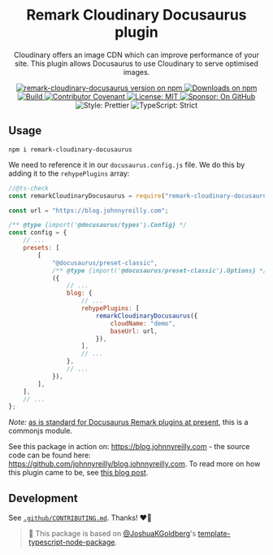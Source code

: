 <h1 align="center">Remark Cloudinary Docusaurus plugin</h1>

<p align="center">Cloudinary offers an image CDN which can improve performance of your site. This plugin allows Docusaurus to use Cloudinary to serve optimised images.</p>

<p align="center">
	<a href="https://www.npmjs.com/package/remark-cloudinary-docusaurus" target="_blank">
		<img alt="remark-cloudinary-docusaurus version on npm" src="https://img.shields.io/npm/v/remark-cloudinary-docusaurus.svg" />
	</a>
	<a href="https://img.shields.io/npm/dm/remark-cloudinary-docusaurus.svg" target="_blank">
		<img alt="Downloads on npm" src="https://img.shields.io/npm/dm/remark-cloudinary-docusaurus.svg" />
	</a>
	<a href="https://github.com/johnnyreilly/remark-cloudinary-docusaurus/actions/workflows/build.yml" target="_blank">
		<img alt="Build" src="https://github.com/johnnyreilly/remark-cloudinary-docusaurus/actions/workflows/build.yml/badge.svg" />
	</a>
	<a href="https://github.com/johnnyreilly/remark-cloudinary-docusaurus/blob/main/.github/CODE_OF_CONDUCT.md" target="_blank">
		<img alt="Contributor Covenant" src="https://img.shields.io/badge/code_of_conduct-enforced-21bb42" />
	</a>
	<a href="https://github.com/johnnyreilly/remark-cloudinary-docusaurus/blob/main/LICENSE.md" target="_blank">
	    <img alt="License: MIT" src="https://img.shields.io/github/license/johnnyreilly/remark-cloudinary-docusaurus?color=21bb42">
    </a>
	<a href="https://github.com/sponsors/johnnyreilly" target="_blank">
    	<img alt="Sponsor: On GitHub" src="https://img.shields.io/badge/sponsor-on_github-21bb42.svg" />
    </a>
	<img alt="Style: Prettier" src="https://img.shields.io/badge/style-prettier-21bb42.svg" />
    <img alt="TypeScript: Strict" src="https://img.shields.io/badge/typescript-strict-21bb42.svg" />
</p>

## Usage

```shell
npm i remark-cloudinary-docusaurus
```

We need to reference it in our `docusaurus.config.js` file. We do this by adding it to the `rehypePlugins` array:

```js
//@ts-check
const remarkCloudinaryDocusaurus = require("remark-cloudinary-docusaurus");

const url = "https://blog.johnnyreilly.com";

/** @type {import('@docusaurus/types').Config} */
const config = {
	// ...
	presets: [
		[
			"@docusaurus/preset-classic",
			/** @type {import('@docusaurus/preset-classic').Options} */
			({
				// ...
				blog: {
					// ...
					rehypePlugins: [
						remarkCloudinaryDocusaurus({
							cloudName: "demo",
							baseUrl: url,
						}),
					],
					// ...
				},
				// ...
			}),
		],
	],
	// ...
};
```

_Note:_ [as is standard for Docusaurus Remark plugins at present](https://docusaurus.io/docs/markdown-features/plugins#installing-plugins), this is a commonjs module.

See this package in action on: <https://blog.johnnyreilly.com> - the source code can be found here: <https://github.com/johnnyreilly/blog.johnnyreilly.com>. To read more on how this plugin came to be, see [this blog post](https://blog.johnnyreilly.com/2022/12/26/docusaurus-image-cloudinary-remark-plugin).

## Development

See [`.github/CONTRIBUTING.md`](./.github/CONTRIBUTING.md).
Thanks! ❤️🌻

> 💙 This package is based on [@JoshuaKGoldberg](https://github.com/JoshuaKGoldberg)'s [template-typescript-node-package](https://github.com/JoshuaKGoldberg/template-typescript-node-package).
